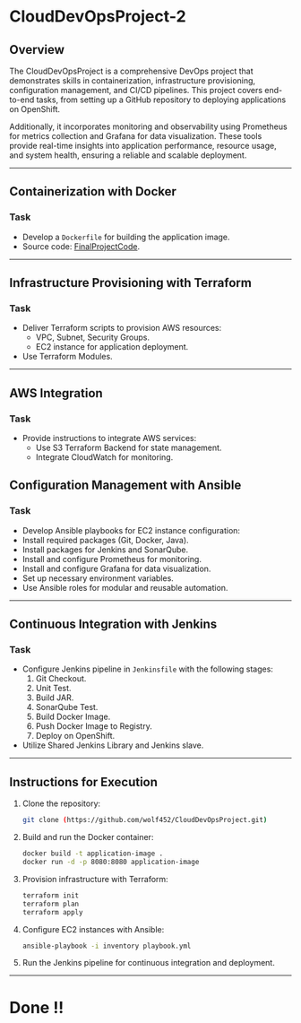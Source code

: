 # CloudDevOpsProject-2


## Overview
The CloudDevOpsProject is a comprehensive DevOps project that demonstrates skills in containerization, infrastructure provisioning, configuration management, and CI/CD pipelines. This project covers end-to-end tasks, from setting up a GitHub repository to deploying applications on OpenShift.

Additionally, it incorporates monitoring and observability using Prometheus for metrics collection and Grafana for data visualization. These tools provide real-time insights into application performance, resource usage, and system health, ensuring a reliable and scalable deployment.

---



## Containerization with Docker

### Task
- Develop a `Dockerfile` for building the application image.
- Source code: [FinalProjectCode](https://github.com/wolf452/CloudDevOpsProject/tree/main/FinalProjectCode-main).


---

## Infrastructure Provisioning with Terraform

### Task
- Deliver Terraform scripts to provision AWS resources:
  - VPC, Subnet, Security Groups.
  - EC2 instance for application deployment.
- Use Terraform Modules.


---

## AWS Integration

### Task
- Provide instructions to integrate AWS services:
  - Use S3 Terraform Backend for state management.
  - Integrate CloudWatch for monitoring.



## Configuration Management with Ansible

### Task

- Develop Ansible playbooks for EC2 instance configuration:
- Install required packages (Git, Docker, Java).
- Install packages for Jenkins and SonarQube.
- Install and configure Prometheus for monitoring.
- Install and configure Grafana for data visualization.
- Set up necessary environment variables.
- Use Ansible roles for modular and reusable automation.


---

## Continuous Integration with Jenkins

### Task
- Configure Jenkins pipeline in `Jenkinsfile` with the following stages:
  1. Git Checkout.
  2. Unit Test.
  3. Build JAR.
  4. SonarQube Test.
  5. Build Docker Image.
  6. Push Docker Image to Registry.
  7. Deploy on OpenShift.
- Utilize Shared Jenkins Library and Jenkins slave.


---

## Instructions for Execution

1. Clone the repository:
   ```bash
   git clone (https://github.com/wolf452/CloudDevOpsProject.git)
   ```

2. Build and run the Docker container:
   ```bash
   docker build -t application-image .
   docker run -d -p 8080:8080 application-image
   ```

3. Provision infrastructure with Terraform:
   ```bash
   terraform init
   terraform plan
   terraform apply
   ```

4. Configure EC2 instances with Ansible:
   ```bash
   ansible-playbook -i inventory playbook.yml
   ```

5. Run the Jenkins pipeline for continuous integration and deployment.

---

# Done !!

